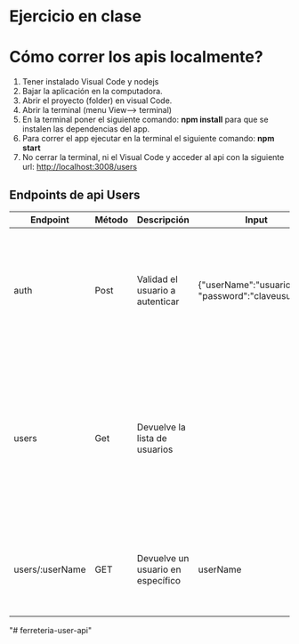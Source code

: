 # Ejercicio en clase
# Cómo correr los apis localmente?

1. Tener instalado Visual Code y nodejs
2. Bajar la aplicación en la computadora.
3. Abrir el proyecto (folder) en visual Code.
4. Abrir la terminal (menu View--> terminal)
5. En la terminal poner el siguiente comando: **npm install** para que se instalen las dependencias del app.
6. Para correr el app ejecutar en la terminal el siguiente comando: **npm start**
7. No cerrar la terminal, ni el Visual Code y acceder al api con la siguiente url:  [http://localhost:3008/users](http://localhost:3008/users)


## Endpoints de api Users
| Endpoint | Método | Descripción | Input | Output | Ejemplo | Excepciones |
| ------ | ------ | ------ | ------ | ------ | ------ | ------ |
| auth | Post | Validad el usuario a autenticar | {"userName":"usuario", "password":"claveusuario"} | {"userName":"usuario", "password":"clave", "email":"email@email.com", "isActive":true, "role":"Admin"} | http://localhost:3008/auth | Mensaje error si usuario no existe: { success: 'false', message: 'The user/password does not match with the right credentials.' } | 
| users | Get | Devuelve la lista de usuarios |  | [{"userName":"usuario", "password":"clave", "email":"email@email.com", "isActive":true, "role":"Admin"},{"userName":"usuario", "password":"clave", "email":"email@email.com", "isActive":true, "role":"Admin"},{"userName":"usuario", "password":"clave", "email":"email@email.com", "isActive":true, "role":"Admin"}] | http://localhost:3008/users |  |
| users/:userName | GET | Devuelve un usuario en específico | userName | {"userName":"usuario", "password":"clave", "email":"email@email.com", "isActive":true, "role":"Admin"} | http://localhost:3008/users/userName | Si no existe se devuelve un mensaje: { success: 'false', message: 'User not found' } |

"# ferreteria-user-api" 
